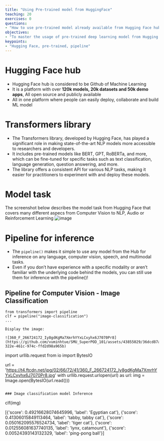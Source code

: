 ```yaml
---
title: "Using Pre-trained model from HuggingFace"
teaching: 20
exercises: 0
questions:
- "How to use pre-trained model already available from Hugging Face hub"
objectives:
- "To master the usage of pre-trained deep learning model from Hugging Face"
keypoints:
- "Hugging Face, pre-trained, pipeline"
---
```


# Hugging Face hub
- Hugging Face hub is considered to be Github of Machine Learning
- It is a platform with over **120k models, 20k datasets and 50k demo apps**, All open source and publicly available
- All in one platform where people can easily deploy, collaborate and build ML model

# Transformers library
- The Transformers library, developed by Hugging Face, has played a significant role in making state-of-the-art NLP models more accessible to researchers and developers. 
- It includes pre-trained models like BERT, GPT, RoBERTa, and more, which can be fine-tuned for specific tasks such as text classification, language generation, question answering, and more.
- The library offers a consistent API for various NLP tasks, making it easier for practitioners to experiment with and deploy these models.
  
# Model task
The screenshot below describes the model task from Hugging Face that covers many different aspecs from Computer Vision to NLP, Audio or Reinforcement Learning
![image](https://github.com/vuminhtue/SMU_SuperPOD_101/assets/43855029/11f2feda-8dc8-4fe8-8d26-10bacd3cac53)

# Pipeline for inference
- The ```pipeline()``` makes it simple to use any model from the Hub for inference on any language, computer vision, speech, and multimodal tasks. 
- Even if you don’t have experience with a specific modality or aren’t familiar with the underlying code behind the models, you can still use them for inference with the pipeline()!

## Pipeline for Computer Vision - Image Classification

```
from transformers import pipeline
clf = pipeline("image-classification")
...

Display the image:

![360_F_266724172_Iy8gdKgMa7XmrhYYxLCxyhx6J7070Pr8](https://github.com/vuminhtue/SMU_SuperPOD_101/assets/43855029/36dcd87a-322e-461c-974c-ffd2d98a965b)

```
import urllib.request
from io import BytesIO

url = 'https://t4.ftcdn.net/jpg/02/66/72/41/360_F_266724172_Iy8gdKgMa7XmrhYYxLCxyhx6J7070Pr8.jpg'
with urllib.request.urlopen(url) as url:
    img = Image.open(BytesIO(url.read()))
```

### Image classification model Inference

```
clf(img)

[{'score': 0.49216628074645996, 'label': 'Egyptian cat'},
 {'score': 0.41306015849113464, 'label': 'tabby, tabby cat'},
 {'score': 0.050162095576524734, 'label': 'tiger cat'},
 {'score': 0.012556081637740135, 'label': 'lynx, catamount'},
 {'score': 0.00524393143132329, 'label': 'ping-pong ball'}]
```


